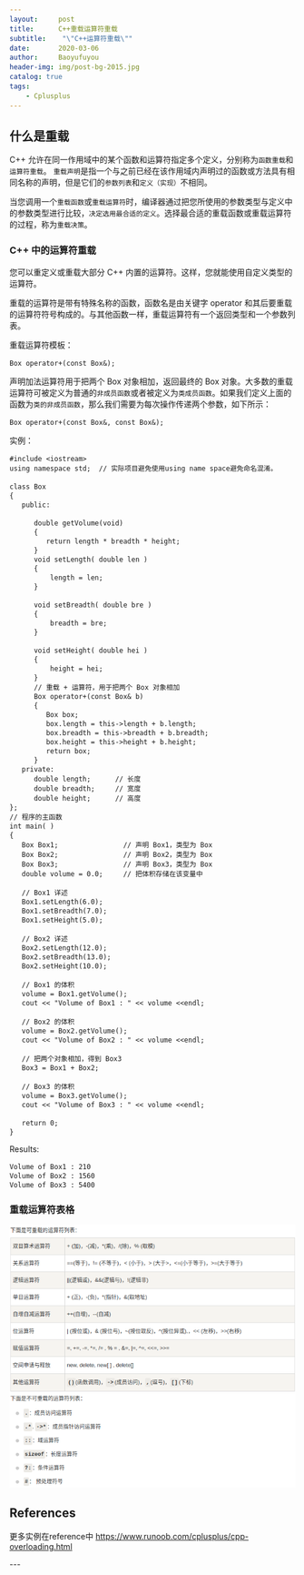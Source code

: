 ```yaml
---
layout:     post
title:      C++重载运算符重载
subtitle:    "\"C++运算符重载\""
date:       2020-03-06
author:     Baoyufuyou
header-img: img/post-bg-2015.jpg
catalog: true
tags:
    - Cplusplus
---
```



## 什么是重载 
C++ 允许在同一作用域中的某个函数和运算符指定多个定义，分别称为`函数重载`和`运算符重载`。
`重载声明`是指一个与之前已经在该作用域内声明过的函数或方法具有相同名称的声明，但是它们的`参数列表`和`定义（实现）`不相同。

当您调用一个`重载函数`或`重载运算符`时，编译器通过把您所使用的参数类型与定义中的参数类型进行比较，`决定选用最合适的定义`。选择最合适的重载函数或重载运算符的过程，称为`重载决策`。
### C++ 中的运算符重载

您可以重定义或重载大部分 C++ 内置的运算符。这样，您就能使用自定义类型的运算符。

重载的运算符是带有特殊名称的函数，函数名是由关键字 operator 和其后要重载的运算符符号构成的。与其他函数一样，重载运算符有一个返回类型和一个参数列表。

重载运算符模板：
```
Box operator+(const Box&);
```
声明加法运算符用于把两个 Box 对象相加，返回最终的 Box 对象。大多数的重载运算符可被定义为普通的`非成员函数`或者被定义为`类成员函数`。如果我们定义上面的函数为`类的非成员函数`，那么我们需要为每次操作传递两个参数，如下所示：
```
Box operator+(const Box&, const Box&);
```

实例：
```
#include <iostream>
using namespace std;  // 实际项目避免使用using name space避免命名混淆。
 
class Box
{
   public:
 
      double getVolume(void)
      {
         return length * breadth * height;
      }
      void setLength( double len )
      {
          length = len;
      }
 
      void setBreadth( double bre )
      {
          breadth = bre;
      }
 
      void setHeight( double hei )
      {
          height = hei;
      }
      // 重载 + 运算符，用于把两个 Box 对象相加
      Box operator+(const Box& b)
      {
         Box box;
         box.length = this->length + b.length;
         box.breadth = this->breadth + b.breadth;
         box.height = this->height + b.height;
         return box;
      }
   private:
      double length;      // 长度
      double breadth;     // 宽度
      double height;      // 高度
};
// 程序的主函数
int main( )
{
   Box Box1;                // 声明 Box1，类型为 Box
   Box Box2;                // 声明 Box2，类型为 Box
   Box Box3;                // 声明 Box3，类型为 Box
   double volume = 0.0;     // 把体积存储在该变量中
 
   // Box1 详述
   Box1.setLength(6.0); 
   Box1.setBreadth(7.0); 
   Box1.setHeight(5.0);
 
   // Box2 详述
   Box2.setLength(12.0); 
   Box2.setBreadth(13.0); 
   Box2.setHeight(10.0);
 
   // Box1 的体积
   volume = Box1.getVolume();
   cout << "Volume of Box1 : " << volume <<endl;
 
   // Box2 的体积
   volume = Box2.getVolume();
   cout << "Volume of Box2 : " << volume <<endl;
 
   // 把两个对象相加，得到 Box3
   Box3 = Box1 + Box2;
 
   // Box3 的体积
   volume = Box3.getVolume();
   cout << "Volume of Box3 : " << volume <<endl;
 
   return 0;
}
```
Results:
```
Volume of Box1 : 210
Volume of Box2 : 1560
Volume of Box3 : 5400
```
### 重载运算符表格
![重载运算符表格](/img/algorithm/重载运算符.png)

## References
更多实例在reference中
https://www.runoob.com/cplusplus/cpp-overloading.html

<p id = "build"></p>
---


